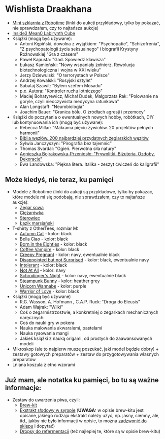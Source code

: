 # Wishlista Draakhana

* [Mini szklarnia z Robotime](https://allegro.pl/oferta/diy-miniaturowy-domek-drewniany-szklarnia-12705536943) (linki do aukcji przykładowy, tylko by pokazać, nie sprawdzałem, czy to najtańsza aukcje)
* [Inside3 Mean0 Labirynth Cube](https://www.amazon.com/dp/B00GHOJRN4)
* Książki (mogą być używane):
  * Antoni Kępiński, dowolna z wyjątkiem: "Psychopatie", "Schizofrenia", "Z psychopatologii życia seksualnego" i biografii Krystyny Rożnowskiej "Gra z czasem"
  * Paweł Kapusta: "Gad. Spowiedź klawisza"
  * Łukasz Kamieński: "Nowy wspaniały żołnierz. Rewolucja biotechnologiczna i wojna w XXI wieku"
  * Jerzy Dziewulski: "O terrorystach w Polsce"
  * Andrzej Kowalski: "Rosyjski sztylet"
  * Sabataj Szawit: "Byłem szefem Mosadu"
  * p.o. Autora: "Kontroler ruchu lotniczego"
  * Maciej Bohatyrewicz, Michał Dudek, Małgorzata Rak: "Polowanie na goryle, czyli nieoczywista medycyna ratunkowa"
  * Alan Longstaff: "Neurobiologia"
  * Joachim Bauer: "Granica bólu. O źródłach agresji i przemocy"
* Książki do poczytania o ewentualnych nowych hobby, robótkach, DIY lub kontynuowania ich (mogą być używane):
  * Rebecca Millar: "Makrama pięciu żywiołów. 20 projektów pełnych harmonii"
  * [Biblia węzłów. 200 najbardziej przydatnych żeglarskich węzłów](https://lubimyczytac.pl/ksiazka/282266/biblia-wezlow-200-najbardziej-przydatnych-zeglarskich-wezlow)
  * Sylwia Janczyszyn: "Pirografia bez tajemnic"
  * Thomas Svardal: "Ogień. Pierwotna siła natury"
  * [Agnieszka Bojrakowska-Przeniosło: "Frywolitki. Biżuteria. Ozdoby. Dekoracje"](https://lubimyczytac.pl/ksiazka/182094/frywolitki-bizuteria---ozdoby---dekoracje) 
  * Ewa Landowska: "Piękna litera. Italika - zeszyt ćwiczeń do kaligrafii"



## Może kiedyś, nie teraz, ku pamięci

* Modele z Robotime (linki do aukcji są przykładowe, tylko by pokazać, które modele mi się podobają, nie sprawdzałem, czy to najtańsze aukcje):
  * [Zegar sowa](https://allegro.pl/oferta/robotime-puzzle-3d-dla-doroslych-zegar-sowa-11465453527)
  * [Ciężarówka](https://allegro.pl/oferta/robotime-drewniany-model-puzzle-3d-ciezarowka-10556236646)
  * [Sterowiec](https://allegro.pl/oferta/robotime-drewniany-model-puzzle-3d-parowiec-10563181758)
  * [Łazik marsjański](https://allegro.pl/oferta/robotime-drewniany-pojazd-na-energie-sloneczna-10563040702)
* T-shirty z OtherTees, rozmiar M:
  * [Autumn Cat](https://www.othertees.com/sklep/koszulki/product/1423/koszulka-jesienny-kotek) - kolor: black
  * [Bella Ciao](https://www.othertees.com/sklep/koszulki/product/1042/koszulka-bella-ciao) - kolor: black
  * [Born in the Eighties](https://www.othertees.com/sklep/koszulki/product/193/Born-In-The-Eighties) - kolor: black
  * [Coffee Vampire](https://www.othertees.com/sklep/koszulki/product/1177/koszulka-dla-kawosza) - kolor: black
  * [Creepy Pregnant](https://www.othertees.com/sklep/koszulki/product/349/Koszulka-Obcy-X-Ray-swiecaca-w-ciemnosci) - kolor: navy, ewentualnie black
  * [Disappointed but not Surprised](https://www.othertees.com/sklep/koszulki/product/1019/Koszulka-Disappointed-But-Not-Surprised) - kolor: black, ewentualnie navy
  * [Intolerant](https://www.othertees.com/sklep/koszulki/product/1066/Intolerant) - kolor: black
  * [Not At All](https://www.othertees.com/sklep/koszulki/product/1141/Koszulka-Not-at-all) - kolor: navy
  * [Schrodinger's Night](https://www.othertees.com/sklep/koszulki/product/312/Koszulka-z-kotem-Schrodingera) - kolor: navy, ewentualnie black
  * [Steampunk Bunny](https://www.othertees.com/sklep/koszulki/product/1318/Koszulka-Steampunkowy-Krolik) - kolor: heather grey
  * [Unicorn Wannabe](https://www.othertees.com/sklep/koszulki/product/1204/Unicorn-Wannabe) - kolor: purple
  * [Warrior of Love](https://www.othertees.com/sklep/koszulki/product/1113/Koszulka-Pyskata-Czarodziejka-z-Ksiezyca) - kolor: black
* Książki (mogą być używane)
  * R.G. Wasson, A. Hofmann , C.A.P. Ruck: "Droga do Eleusis"
  * Adam Wajrak: "Wilki"
  * Coś o zegarmistrzostwie, a konkretniej o zegarkach mechanicznych naręcznych
  * Coś do nauki gry w pokera
  * Nauka malowania akwaralemi, pastelami
  * Nauka rysowania mangi
  * Jakieś książki z nauką origami, od prostych do zaawansowanych modeli
* Mikroskop (ale to najpierw muszę poszukać, jaki model będzie dobry) + zestawy gotowych preparatów + zestaw do przygotowywania własnych preparatów
* Lniana koszula z etno wzorami 

## Już mam, ale notatka ku pamięci, bo tu są ważne informacje:

* Zestaw do uwarzenia piwa, czyli: 
  * [Brew-kit](https://browamator.pl/produkty/piwo/piwo-surowce/brew-kity-gotowce,2,23?sort=9)
  * [Ekstrakt słodowy w syropie](https://browamator.pl/produkty/piwo/piwo-surowce/ekstrakty-slodowe/w-syropie-lme,2,45) (**UWAGA:** w opisie brew-kitu jest opisane, jakiego rodzaju ekstrakt należy użyć, np. jasny, ciemny, ale, itd., jakby nie było informacji w opisie, to można [zadzwonić do sklepu](https://browamator.pl/kontakt,12) i dopytać) 
  * [Dropsy do refermentacji](https://browamator.pl/produkty,2?search=dropsy&seaAdv=1) (też najlepiej te, które są w opisie brew-kitu)


